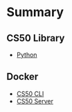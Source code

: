 # Summary

<!--
## APIs

* [Courses](api/courses.adoc)
* [Events](api/events.adoc)
* [Maps](api/maps.adoc)
* [Shuttles](api/shuttles.adoc)

## CS50 IDE

* [online](ide/online.adoc)
* [offline](ide/offline.adoc)
-->

## CS50 Library

* [Python](library/python.adoc)

## Docker

* [CS50 CLI](cli.adoc)
* [CS50 Server](server.adoc)

<!--

## FAQs

* TODO

## Style Guides

* [C](style/c.adoc)

## Tools

* [check50](check50.adoc)
* [help50](help50.adoc)
* [render50](render50.adoc)
* [style50](style50.adoc)
* [submit50](submit50.adoc)
-->